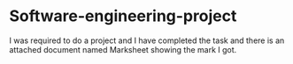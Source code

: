 # Software-engineering-project
I was required to do a project and I have completed the task and there is an attached document named Marksheet showing the mark I got.
